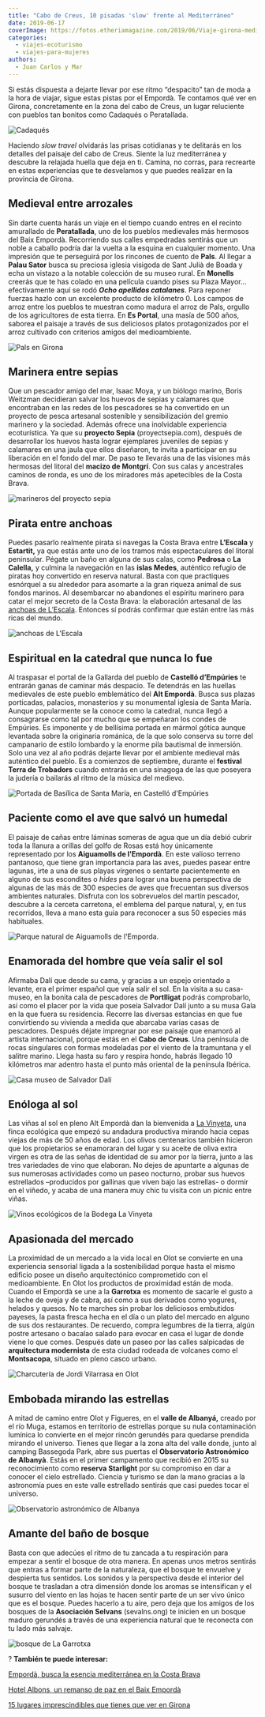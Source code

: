 ```yaml
---
title: "Cabo de Creus, 10 pisadas 'slow' frente al Mediterráneo"
date: 2019-06-17
coverImage: https://fotos.etheriamagazine.com/2019/06/Viaje-girona-medieval-e1559737808621.jpg
categories: 
  - viajes-ecoturismo
  - viajes-para-mujeres
authors: 
  - Juan Carlos y Mar
---
```


Si estás dispuesta a dejarte llevar por ese ritmo “despacito” tan de moda a la hora de 
viajar, sigue estas pistas por el Empordà. Te contamos qué ver en Girona, concretamente 
en la zona del cabo de Creus, un lugar reluciente con pueblos tan bonitos como Cadaqués 
o Peratallada. 

![Cadaqués](https://fotos.etheriamagazine.com/2019/06/viaje-girona-cadaques.jpg "Cadaqués.")

Haciendo _slow travel_ olvidarás las prisas cotidianas y te delitarás en los detalles 
del paisaje del cabo de Creus. Siente la luz mediterránea y descubre la relajada huella 
que deja en ti. Camina, no corras, para recrearte en estas experiencias que te 
desvelamos y que puedes realizar en la provincia de Girona. 

## Medieval entre arrozales

Sin darte cuenta harás un viaje en el tiempo cuando entres en el recinto amurallado de 
**Peratallada**, uno de los pueblos medievales más hermosos del Baix Empordà. 
Recorriendo sus calles empedradas sentirás que un noble a caballo podría dar la vuelta a 
la esquina en cualquier momento. Una impresión que te perseguirá por los rincones de 
cuento de **Pals**. Al llegar a **Palau Sator** busca su preciosa iglesia visigoda de 
Sant Julià de Boada y echa un vistazo a la notable colección de su museo rural. En 
**Monells** creerás que te has colado en una película cuando pises su Plaza Mayor… 
efectivamente aquí se rodó _**Ocho apellidos catalanes**_. Para reponer fuerzas hazlo 
con un excelente producto de kilómetro 0. Los campos de arroz entre los pueblos te 
muestran como madura el arroz de Pals, orgullo de los agricultores de esta tierra. En 
**Es Portal**, una masía de 500 años, saborea el paisaje a través de sus deliciosos 
platos protagonizados por el arroz cultivado con criterios amigos del medioambiente. 

![Pals en Girona](https://fotos.etheriamagazine.com/2019/06/Viaje-girona-medieval-e1559737808621.jpg "Villa medieval de Pals, en el Bajo Empordá.")

## Marinera entre sepias

Que un pescador amigo del mar, Isaac Moya, y un biólogo marino, Boris Weitzman 
decidieran salvar los huevos de sepias y calamares que encontraban en las redes de los 
pescadores se ha convertido en un proyecto de pesca artesanal sostenible y 
sensibilización del gremio marinero y la sociedad. Además ofrece una inolvidable 
experiencia ecoturística. Ya que su **proyecto Sepia** (proyectsepia.com), después de 
desarrollar los huevos hasta lograr ejemplares juveniles de sepias y calamares en una 
jaula que ellos diseñaron, te invita a participar en su liberación en el fondo del mar. 
De paso te llevarás una de las visiones más hermosas del litoral del **macizo de 
Montgrí**. Con sus calas y ancestrales caminos de ronda, es uno de los miradores más 
apetecibles de la Costa Brava. 

![marineros del proyecto sepia](https://fotos.etheriamagazine.com/2019/06/Viaje-girona-proyecto-sepia.jpg "Proyecto Sepia.")

## Pirata entre anchoas

Puedes pasarlo realmente pirata si navegas la Costa Brava entre **L’Escala** y 
**Estartit,** ya que estás ante uno de los tramos más espectaculares del litoral 
peninsular. Pégate un baño en alguna de sus calas, como **Pedrosa** o **La Calella,** y 
culmina la navegación en las **islas Medes**, auténtico refugio de piratas hoy 
convertido en reserva natural. Basta con que practiques esnórquel a su alrededor para 
asomarte a la gran riqueza animal de sus fondos marinos. Al desembarcar no abandones el 
espíritu marinero para catar el mejor secreto de la Costa Brava: la elaboración 
artesanal de las [anchoas de L’Escala](https://www.anxoves-soles.com/es/). Entonces sí 
podrás confirmar que están entre las más ricas del mundo. 

![anchoas de L'Escala](https://fotos.etheriamagazine.com/2019/06/viaje-girona-anchoas.jpg "Factoría de conservas de anchoas Solés, en L'Escala.")

## Espiritual en la catedral que nunca lo fue

Al traspasar el portal de la Gallarda del pueblo de **Castelló d’Empúries** te entrarán 
ganas de caminar más despacio. Te detendrás en las huellas medievales de este pueblo 
emblemático del **Alt Empordà**. Busca sus plazas porticadas, palacios, monasterios y su 
monumental iglesia de Santa María. Aunque popularmente se la conoce como la catedral, 
nunca llegó a consagrarse como tal por mucho que se empeñaran los condes de Empúries. Es 
imponente y de bellísima portada en mármol gótica aunque levantada sobre la originaria 
románica, de la que solo conserva su torre del campanario de estilo lombardo y la enorme 
pila bautismal de inmersión. Solo una vez al año podrás dejarte llevar por el ambiente 
medieval más auténtico del pueblo. Es a comienzos de septiembre, durante el **festival 
Terra de Trobadors** cuando entrarás en una sinagoga de las que poseyera la judería o 
bailarás al ritmo de la música del medievo. 

![Portada de Basílica de Santa María, en Castelló d'Empúries](https://fotos.etheriamagazine.com/2019/06/viaje-girona-castello-empuries.jpg "Basílica de Santa María, en Castelló d'Empúries.")

## Paciente como el ave que salvó un humedal

El paisaje de cañas entre láminas someras de agua que un día debió cubrir toda la 
llanura a orillas del golfo de Rosas está hoy únicamente representado por los 
**Aiguamolls de l’Empordà**. En este valioso terreno pantanoso, que tiene gran 
importancia para las aves, puedes pasear entre lagunas, irte a una de sus playas 
vírgenes o sentarte pacientemente en alguno de sus escondites o _hides_ para lograr una 
buena perspectiva de algunas de las más de 300 especies de aves que frecuentan sus 
diversos ambientes naturales. Disfruta con los sobrevuelos del martín pescador, descubre 
a la cerceta carretona, el emblema del parque natural, y, en tus recorridos, lleva a 
mano esta guía para reconocer a sus 50 especies más habituales. 

![Parque natural de Aiguamolls de l'Emporda.](https://fotos.etheriamagazine.com/2019/06/viaje-girona-naturaleza.jpg "Parque natural de Aiguamolls de l'Emporda.")

## Enamorada del hombre que veía salir el sol

Afirmaba Dalí que desde su cama, y gracias a un espejo orientado a levante, era el 
primer español que veía salir el sol. En la visita a su casa-museo, en la bonita cala de 
pescadores de **Portlligat** podrás comprobarlo, así como el placer por la vida que 
poseía Salvador Dalí junto a su musa Gala en la que fuera su residencia. Recorre las 
diversas estancias en que fue convirtiendo su vivienda a medida que abarcaba varias 
casas de pescadores. Después déjate impregnar por ese paisaje que enamoró al artista 
internacional, porque estás en el **Cabo de Creus**. Una península de rocas singulares 
con formas modeladas por el viento de la tramuntana y el salitre marino. Llega hasta su 
faro y respira hondo, habrás llegado 10 kilómetros mar adentro hasta el punto más 
oriental de la península Ibérica. 

![Casa museo de Salvador Dalí](https://fotos.etheriamagazine.com/2019/06/viaje-girona-casa-gaudi.jpg "Casa museo de Salvador Dalí.")

## Enóloga al sol

Las viñas al sol en pleno Alt Empordà dan la bienvenida a [La 
Vinyeta](http://www.lavinyeta.es/es/bodega), una finca ecológica que empezó su andadura 
productiva mirando hacia cepas viejas de más de 50 años de edad. Los olivos centenarios 
también hicieron que los propietarios se enamoraran del lugar y su aceite de oliva extra 
virgen es otra de las señas de identidad de su amor por la tierra, junto a las tres 
variedades de vino que elaboran. No dejes de apuntarte a algunas de sus numerosas 
actividades como un paseo nocturno, probar sus huevos estrellados –producidos por 
gallinas que viven bajo las estrellas- o dormir en el viñedo, y acaba de una manera muy 
chic tu visita con un picnic entre viñas. 

![Vinos ecológicos de la Bodega La Vinyeta](https://fotos.etheriamagazine.com/2019/06/viaje-girona-bodegas.jpg "Vinos ecológicos de la Bodega La Vinyeta.")

## Apasionada del mercado

La proximidad de un mercado a la vida local en Olot se convierte en una experiencia 
sensorial ligada a la sostenibilidad porque hasta el mismo edificio posee un diseño 
arquitectónico comprometido con el medioambiente. En Olot los productos de proximidad 
están de moda. Cuando el Empordà se une a la **Garrotxa** es momento de sacarle el gusto 
a la leche de oveja y de cabra, así como a sus derivados como yogures, helados y quesos. 
No te marches sin probar los deliciosos embutidos payeses, la pasta fresca hecha en el 
día o un plato del mercado en alguno de sus dos restaurantes. De recuerdo, compra 
legumbres de la tierra, algún postre artesano o bacalao salado para evocar en casa el 
lugar de donde viene lo que comes. Después date un paseo por las calles salpicadas de 
**arquitectura modernista** de esta ciudad rodeada de volcanes como el **Montsacopa**, 
situado en pleno casco urbano. 

![Charcutería de Jordi Vilarrasa en Olot](https://fotos.etheriamagazine.com/2019/06/viaje-girona-mercados.jpg "Jordi Vilarrasa vende productos de cerdo.")

## Embobada mirando las estrellas

A mitad de camino entre Olot y Figueres, en el **valle de Albanyá,** creado por el río 
Muga, estamos en territorio de estrellas porque su nula contaminación lumínica lo 
convierte en el mejor rincón gerundés para quedarse prendida mirando el universo. Tienes 
que llegar a la zona alta del valle donde, junto al camping Bassegoda Park, abre sus 
puertas el **Observatorio Astronómico de Albanyà**. Estás en el primer campamento que 
recibió en 2015 su reconocimiento como **reserva Starlight** por su compromiso en dar a 
conocer el cielo estrellado. Ciencia y turismo se dan la mano gracias a la astronomía 
pues en este valle estrellado sentirás que casi puedes tocar el universo. 

![Observatorio astronómico de Albanya](https://fotos.etheriamagazine.com/2019/06/viaje-girona-observar-estrellas.jpg "Observatorio astronómico de Albanya.")

## Amante del baño de bosque

Basta con que adecúes el ritmo de tu zancada a tu respiración para empezar a sentir el 
bosque de otra manera. En apenas unos metros sentirás que entras a formar parte de la 
naturaleza, que el bosque te envuelve y despierta tus sentidos. Los sonidos y la 
perspectiva desde el interior del bosque te trasladan a otra dimensión donde los aromas 
se intensifican y el susurro del viento en las hojas te hacen sentir parte de un ser 
vivo único que es el bosque. Puedes hacerlo a tu aire, pero deja que los amigos de los 
bosques de la **Asociación Selvans** (sevalns.ong) te inicien en un bosque maduro 
gerundés a través de una experiencia natural que te reconecta con tu lado más salvaje. 

![bosque de La Garrotxa](https://fotos.etheriamagazine.com/2019/06/viaje-girona-banos-bosque.jpg "Baños de bosque.")

? **También te puede interesar:** 

[Empordà, busca la esencia mediterránea en la Costa 
Brava](https://etheriamagazine.com/2020/08/21/10-planes-comarca-ampurdan-costa-brava/) 

[Hotel Albons, un remanso de paz en el Baix 
Empordà](https://etheriamagazine.com/2020/06/01/hotel-albons-un-remanso-de-paz-en-el-baix-emporda/) 

[15 lugares imprescindibles que tienes que ver en 
Girona](https://etheriamagazine.com/2022/10/17/lugares-imprescindibles-en-girona/)
